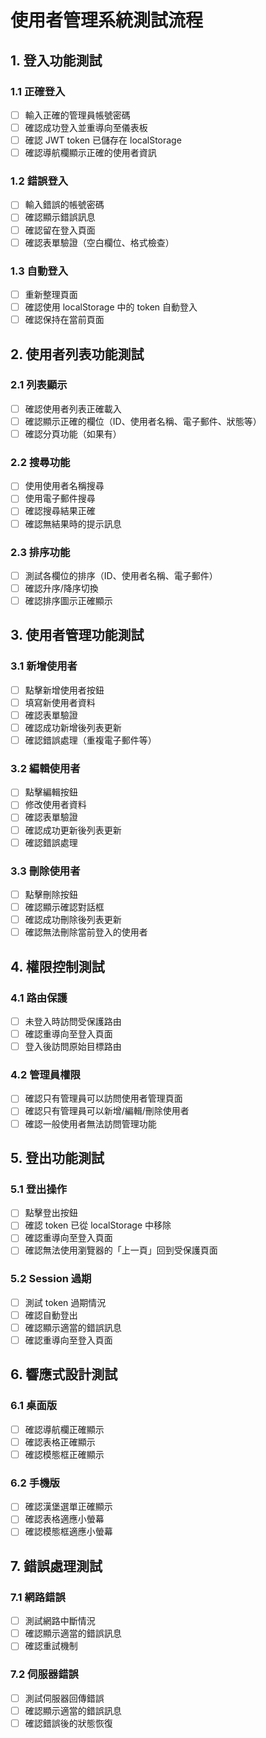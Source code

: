 # 使用者管理系統測試流程

## 1. 登入功能測試

### 1.1 正確登入
- [ ] 輸入正確的管理員帳號密碼
- [ ] 確認成功登入並重導向至儀表板
- [ ] 確認 JWT token 已儲存在 localStorage
- [ ] 確認導航欄顯示正確的使用者資訊

### 1.2 錯誤登入
- [ ] 輸入錯誤的帳號密碼
- [ ] 確認顯示錯誤訊息
- [ ] 確認留在登入頁面
- [ ] 確認表單驗證（空白欄位、格式檢查）

### 1.3 自動登入
- [ ] 重新整理頁面
- [ ] 確認使用 localStorage 中的 token 自動登入
- [ ] 確認保持在當前頁面

## 2. 使用者列表功能測試

### 2.1 列表顯示
- [ ] 確認使用者列表正確載入
- [ ] 確認顯示正確的欄位（ID、使用者名稱、電子郵件、狀態等）
- [ ] 確認分頁功能（如果有）

### 2.2 搜尋功能
- [ ] 使用使用者名稱搜尋
- [ ] 使用電子郵件搜尋
- [ ] 確認搜尋結果正確
- [ ] 確認無結果時的提示訊息

### 2.3 排序功能
- [ ] 測試各欄位的排序（ID、使用者名稱、電子郵件）
- [ ] 確認升序/降序切換
- [ ] 確認排序圖示正確顯示

## 3. 使用者管理功能測試

### 3.1 新增使用者
- [ ] 點擊新增使用者按鈕
- [ ] 填寫新使用者資料
- [ ] 確認表單驗證
- [ ] 確認成功新增後列表更新
- [ ] 確認錯誤處理（重複電子郵件等）

### 3.2 編輯使用者
- [ ] 點擊編輯按鈕
- [ ] 修改使用者資料
- [ ] 確認表單驗證
- [ ] 確認成功更新後列表更新
- [ ] 確認錯誤處理

### 3.3 刪除使用者
- [ ] 點擊刪除按鈕
- [ ] 確認顯示確認對話框
- [ ] 確認成功刪除後列表更新
- [ ] 確認無法刪除當前登入的使用者

## 4. 權限控制測試

### 4.1 路由保護
- [ ] 未登入時訪問受保護路由
- [ ] 確認重導向至登入頁面
- [ ] 登入後訪問原始目標路由

### 4.2 管理員權限
- [ ] 確認只有管理員可以訪問使用者管理頁面
- [ ] 確認只有管理員可以新增/編輯/刪除使用者
- [ ] 確認一般使用者無法訪問管理功能

## 5. 登出功能測試

### 5.1 登出操作
- [ ] 點擊登出按鈕
- [ ] 確認 token 已從 localStorage 中移除
- [ ] 確認重導向至登入頁面
- [ ] 確認無法使用瀏覽器的「上一頁」回到受保護頁面

### 5.2 Session 過期
- [ ] 測試 token 過期情況
- [ ] 確認自動登出
- [ ] 確認顯示適當的錯誤訊息
- [ ] 確認重導向至登入頁面

## 6. 響應式設計測試

### 6.1 桌面版
- [ ] 確認導航欄正確顯示
- [ ] 確認表格正確顯示
- [ ] 確認模態框正確顯示

### 6.2 手機版
- [ ] 確認漢堡選單正確顯示
- [ ] 確認表格適應小螢幕
- [ ] 確認模態框適應小螢幕

## 7. 錯誤處理測試

### 7.1 網路錯誤
- [ ] 測試網路中斷情況
- [ ] 確認顯示適當的錯誤訊息
- [ ] 確認重試機制

### 7.2 伺服器錯誤
- [ ] 測試伺服器回傳錯誤
- [ ] 確認顯示適當的錯誤訊息
- [ ] 確認錯誤後的狀態恢復 